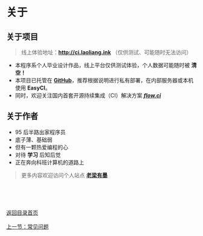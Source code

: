 # 关于

## 关于项目

> 线上体验地址：**http://ci.laoliang.ink**  （仅供测试、可能随时无法访问）

- 本程序系个人毕业设计作品，线上平台仅供测试体验，个人数据可能随时被 **清空！**
- 本项目已托管在 **[GitHub](https://github.com/EasyCI)**，推荐根据说明进行私有部署，在内部服务器或本机使用 **EasyCI**。
- 同时，欢迎关注国内首套开源持续集成（CI）解决方案 ***[flow.ci](https://flow.ci)***

## 关于作者

- 95 后半路出家程序员
- 底子薄、基础弱
- 但有一颗热爱编程的心
- 对待 **学习** 后知后觉
- 正在奔向科班计算机的道路上

> 更多内容欢迎访问个人站点 **[老梁有墨](http://laoliang.ink)**



<br/><br/><br/>

<div id="bom">
    <a href="./README.md">返回目录首页</a>
</div>
<br>
<div id="bom">
    <a href="./other_question.md">上一节：常见问题</a>
</div>

<link rel="stylesheet" rev="stylesheet" href="./assets/css/easy-ci.css" type="text/css"/>